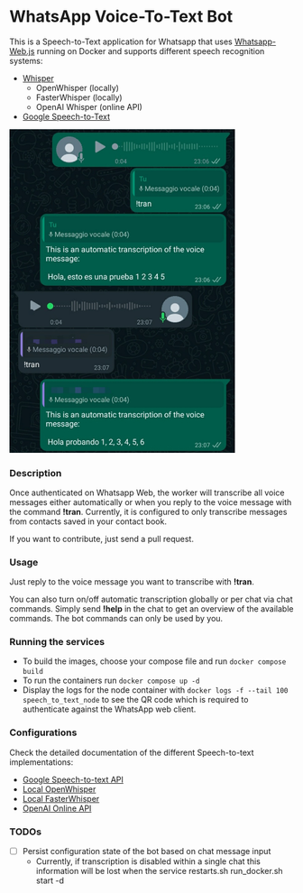 # WhatsApp Voice-To-Text Bot

This is a Speech-to-Text application for Whatsapp that
uses [Whatsapp-Web.js](https://github.com/pedroslopez/whatsapp-web.js) running on Docker and supports different speech
recognition systems:

- [Whisper](https://github.com/openai/whisper)
    - OpenWhisper (locally)
    - FasterWhisper (locally)
    - OpenAI Whisper (online API)
- [Google Speech-to-Text](https://cloud.google.com/speech-to-text)

<p>
  <img src="https://github.com/altbert/Whatsapp_speech_to_text/raw/main/media/Screenshot.jpg" width="400" title="Example">
</p>

### Description

Once authenticated on Whatsapp Web, the worker will transcribe all voice messages either automatically or when you reply
to the voice message with the command **!tran**. Currently, it is configured to only transcribe messages from contacts
saved in
your contact book.

If you want to contribute, just send a pull request.

### Usage

Just reply to the voice message you want to transcribe with **!tran**.

You can also turn on/off automatic transcription globally or per chat via chat commands.
Simply send **!help** in the chat to get an overview of the available commands. The bot commands can only be used by
you.

### Running the services

- To build the images, choose your compose file and run ```docker compose build```
- To run the containers run ```docker compose up -d```
- Display the logs for the node container with ```docker logs -f --tail 100 speech_to_text_node``` to see the QR code
  which is required to authenticate against the WhatsApp web client.

### Configurations

Check the detailed documentation of the different Speech-to-text implementations:

- [Google Speech-to-text API](./speech_google.md)
- [Local OpenWhisper](./speech_open-whisper.md)
- [Local FasterWhisper](./speech_google.md)
- [OpenAI Online API](./speech_openai-online-api.md)

### TODOs

- [ ] Persist configuration state of the bot based on chat message input
    - Currently, if transcription is disabled within a single chat this information will be lost when the service
      restarts.sh run_docker.sh start -d
